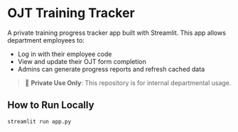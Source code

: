 # OJT Training Tracker

A private training progress tracker app built with Streamlit. This app allows department employees to:

- Log in with their employee code
- View and update their OJT form completion
- Admins can generate progress reports and refresh cached data

> 🚫 **Private Use Only**: This repository is for internal departmental usage.

## How to Run Locally

```bash
streamlit run app.py